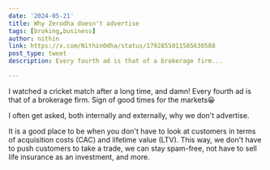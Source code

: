 ```yaml
---
date: '2024-05-21'
title: Why Zerodha doesn't advertise 
tags: [broking,business]
author: nithin
link: https://x.com/Nithin0dha/status/1792855011585630588
post_type: tweet
description: Every fourth ad is that of a brokerage firm...

---
```


I watched a cricket match after a long time, and damn! Every fourth ad is that of a brokerage firm. Sign of good times for the markets😀

I often get asked, both internally and externally, why we don't advertise.

It is a good place to be when you don't have to look at customers in terms of acquisition costs (CAC) and lifetime value (LTV). 
This way, we don't have to push customers to take a trade, we can stay spam-free, not have to sell life insurance as an investment, and more.
